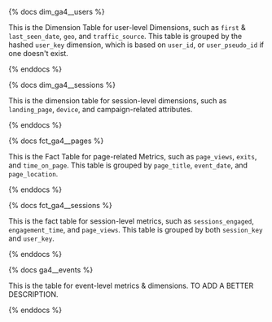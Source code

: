 {% docs dim_ga4__users %}

This is the Dimension Table for user-level Dimensions, such as `first` & `last_seen_date`, `geo`, and `traffic_source`. This table is grouped by the hashed `user_key` dimension, which is based on `user_id`, or `user_pseudo_id` if one doesn't exist.

{% enddocs %}


{% docs dim_ga4__sessions %}

This is the dimension table for session-level dimensions, such as `landing_page`, `device`, and campaign-related attributes.

{% enddocs %}


{% docs fct_ga4__pages %}

This is the Fact Table for page-related Metrics, such as `page_views`, `exits`, and `time_on_page`. This table is grouped by `page_title`, `event_date`, and `page_location`.

{% enddocs %}


{% docs fct_ga4__sessions %}

This is the fact table for session-level metrics, such as `sessions_engaged`, `engagement_time`, and `page_views`. This table is grouped by both `session_key` and `user_key`.

{% enddocs %}


{% docs ga4__events %}

This is the table for event-level metrics & dimensions. TO ADD A BETTER DESCRIPTION.

{% enddocs %}
